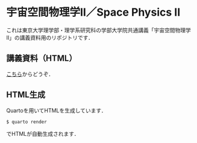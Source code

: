 # 宇宙空間物理学II／Space Physics II

これは東京大学理学部・理学系研究科の学部大学院共通講義「宇宙空間物理学II」の講義資料用のリポジトリです．

## 講義資料（HTML）
[こちら](https://amanotk.github.io/spacephysics-ii/)からどうぞ．

## HTML生成
Quartoを用いてHTMLを生成しています．
```bash
$ quarto render
```
でHTMLが自動生成されます．
